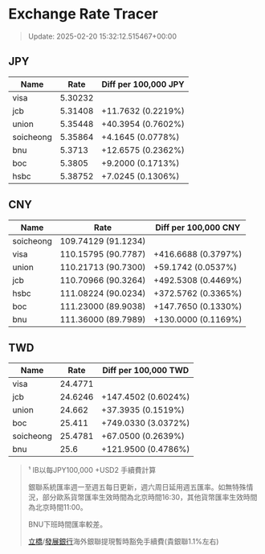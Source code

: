 # Exchange Rate Tracer

> Update: 2025-02-20 15:32:12.515467+00:00

## JPY

| Name      |    Rate | Diff per 100,000 JPY   |
|-----------|---------|------------------------|
| visa      | 5.30232 |                        |
| jcb       | 5.31408 | +11.7632 (0.2219%)     |
| union     | 5.35448 | +40.3954 (0.7602%)     |
| soicheong | 5.35864 | +4.1645 (0.0778%)      |
| bnu       | 5.3713  | +12.6575 (0.2362%)     |
| boc       | 5.3805  | +9.2000 (0.1713%)      |
| hsbc      | 5.38752 | +7.0245 (0.1306%)      |

## CNY

| Name      | Rate                | Diff per 100,000 CNY   |
|-----------|---------------------|------------------------|
| soicheong | 109.74129	(91.1234) |                        |
| visa      | 110.15795	(90.7787) | +416.6688 (0.3797%)    |
| union     | 110.21713	(90.7300) | +59.1742 (0.0537%)     |
| jcb       | 110.70966	(90.3264) | +492.5308 (0.4469%)    |
| hsbc      | 111.08224	(90.0234) | +372.5762 (0.3365%)    |
| boc       | 111.23000	(89.9038) | +147.7650 (0.1330%)    |
| bnu       | 111.36000	(89.7989) | +130.0000 (0.1169%)    |

## TWD

| Name      |    Rate | Diff per 100,000 TWD   |
|-----------|---------|------------------------|
| visa      | 24.4771 |                        |
| jcb       | 24.6246 | +147.4502 (0.6024%)    |
| union     | 24.662  | +37.3935 (0.1519%)     |
| boc       | 25.411  | +749.0330 (3.0372%)    |
| soicheong | 25.4781 | +67.0500 (0.2639%)     |
| bnu       | 25.6    | +121.9500 (0.4786%)    |


> ¹ IB以每JPY100,000 +USD2 手續費計算
>
> 銀聯系統匯率週一至週五每日更新，週六周日延用週五匯率。如無特殊情況，部分歐系貨幣匯率生效時間為北京時間16:30，其他貨幣匯率生效時間為北京時間11:00。
>
> BNU下班時間匯率較差。
>
> [立橋](https://www.wlbank.com.mo/uploads/ueditor/file/20181211/1544536513900230.pdf)/[發展銀行](https://www.mdb.com.mo/Service_Charges_20230728.pdf)海外銀聯提現暫時豁免手續費(貴銀聯1.1%左右)

